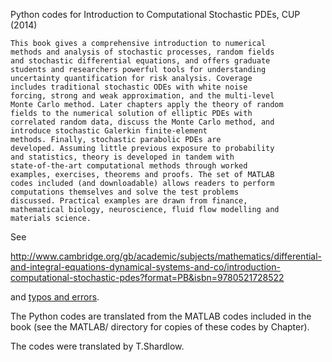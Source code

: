 Python codes for Introduction to Computational Stochastic PDEs,
CUP (2014)


    This book gives a comprehensive introduction to numerical
    methods and analysis of stochastic processes, random fields
    and stochastic differential equations, and offers graduate
    students and researchers powerful tools for understanding
    uncertainty quantification for risk analysis. Coverage
    includes traditional stochastic ODEs with white noise
    forcing, strong and weak approximation, and the multi-level
    Monte Carlo method. Later chapters apply the theory of random
    fields to the numerical solution of elliptic PDEs with
    correlated random data, discuss the Monte Carlo method, and
    introduce stochastic Galerkin finite-element
    methods. Finally, stochastic parabolic PDEs are
    developed. Assuming little previous exposure to probability
    and statistics, theory is developed in tandem with
    state-of-the-art computational methods through worked
    examples, exercises, theorems and proofs. The set of MATLAB
    codes included (and downloadable) allows readers to perform
    computations themselves and solve the test problems
    discussed. Practical examples are drawn from finance,
    mathematical biology, neuroscience, fluid flow modelling and
    materials science.

See

http://www.cambridge.org/gb/academic/subjects/mathematics/differential-and-integral-equations-dynamical-systems-and-co/introduction-computational-stochastic-pdes?format=PB&isbn=9780521728522


and [typos and errors](https://people.bath.ac.uk//tjs42/assets/pubs/book-typos.pdf).

The Python codes are translated from the MATLAB codes included in
the book (see the MATLAB/ directory for copies of these codes by Chapter).


The codes were translated by T.Shardlow.

